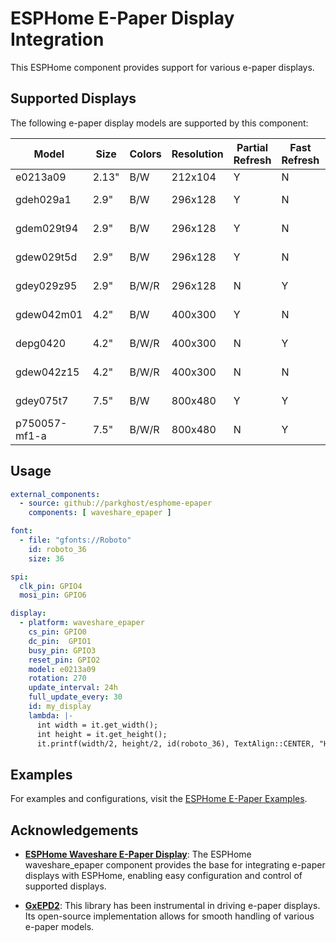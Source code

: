 # ESPHome E-Paper Display Integration

This ESPHome component provides support for various e-paper displays.

## Supported Displays

The following e-paper display models are supported by this component:

| Model         | Size  | Colors | Resolution | Partial Refresh | Fast Refresh | Tested                                        | Useful for                 | Driver IC         |
|---------------|-------|--------|------------|-----------------|--------------|-----------------------------------------------|----------------------------|-------------------|
| e0213a09      | 2.13" | B/W    | 212x104    | Y               | N            | E213A09N(HINK-E0213A07-A1)                    |                            | SSD1675A(IL3897)  |
| gdeh029a1     | 2.9"  | B/W    | 296x128    | Y               | N            | E029A01(E029A01-FPCA-V2.0) / (E029A01-FPC-A1) | Good Display GDEH029A1     | SSD1608(IL3820)   |
| gdem029t94    | 2.9"  | B/W    | 296x128    | Y               | N            | Waveshare 2.9" SKU-12563 (FPC-7519rev.b)      | Good Display GDEM029T94    | SSD1680           |
| gdew029t5d    | 2.9"  | B/W    | 296x128    | Y               | N            | WF0290T5(WFT0290CZ10 LW) / (WFT0290CZ10 LP)   | Good Display GDEW029T5D    | UC8151D           |
| gdey029z95    | 2.9"  | B/W/R  | 296x128    | N               | Y            | (FPC-A005 20.06.15 TRX)                       | Good Display GDEY029Z95    | SSD1680           |
| gdew042m01    | 4.2"  | B/W    | 400x300    | Y               | N            | WF0420T80CZ35230H(WF0420CZ35 LW)              | Good Display GDEW042M01    | UC8176(IL0398)    |
| depg0420      | 4.2"  | B/W/R  | 400x300    | N               | Y            | DEPG0420(FPC-190)                             | Good Display GDEY042Z98    | SSD1683           |
| gdew042z15    | 4.2"  | B/W/R  | 400x300    | N               | N            | WF0420T80CZ15(WFT0420CZ15 LW)                 | Good Display GDEW042Z15    | UC8176(IL0398)    |
| gdey075t7     | 7.5"  | B/W    | 800x480    | Y               | Y            | GDEY075T7(FPC-C001 21.08.30 HB)               | Good Display GDEY075T7     | UC8179            |
| p750057-mf1-a | 7.5"  | B/W/R  | 800x480    | N               | Y            | (P750057-MF1-A)                               | Good Display GDEY075Z08    | UC8179            |

## Usage
```yaml
external_components:
  - source: github://parkghost/esphome-epaper
    components: [ waveshare_epaper ]

font:
  - file: "gfonts://Roboto"
    id: roboto_36
    size: 36

spi:
  clk_pin: GPIO4
  mosi_pin: GPIO6

display:
  - platform: waveshare_epaper
    cs_pin: GPIO0
    dc_pin:  GPIO1
    busy_pin: GPIO3
    reset_pin: GPIO2
    model: e0213a09
    rotation: 270
    update_interval: 24h
    full_update_every: 30
    id: my_display
    lambda: |-
      int width = it.get_width();
      int height = it.get_height();
      it.printf(width/2, height/2, id(roboto_36), TextAlign::CENTER, "Hello World!");
```

## Examples

For examples and configurations, visit the [ESPHome E-Paper Examples](https://github.com/parkghost/esphome-epaper-examples).

## Acknowledgements

- **[ESPHome Waveshare E-Paper Display](https://esphome.io/components/display/waveshare_epaper.html)**: The ESPHome waveshare_epaper component provides the base for integrating e-paper displays with ESPHome, enabling easy configuration and control of supported displays.

- **[GxEPD2](https://github.com/ZinggJM/GxEPD2)**: This library has been instrumental in driving e-paper displays. Its open-source implementation allows for smooth handling of various e-paper models.